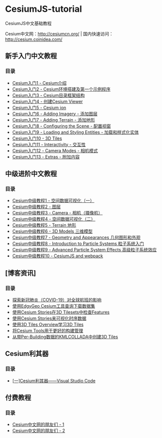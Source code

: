 # CesiumJS-tutorial
CesiumJS中文基础教程 

Cesium中文网：http://cesiumcn.org/ | 国内快速访问：http://cesium.coinidea.com/

## 新手入门中文教程
### 目录
- <a href="https://github.com/hujiulin/CesiumJS-tutorial/tree/master/%E6%96%B0%E6%89%8B%E5%85%A5%E9%97%A8%E4%B8%AD%E6%96%87%E6%95%99%E7%A8%8B/Cesium%E5%85%A5%E9%97%A81%20-%20Cesium%E4%BB%8B%E7%BB%8D" target="_blank">Cesium入门1 - Cesium介绍</a>
- <a href="https://github.com/hujiulin/CesiumJS-tutorial/tree/master/%E6%96%B0%E6%89%8B%E5%85%A5%E9%97%A8%E4%B8%AD%E6%96%87%E6%95%99%E7%A8%8B/Cesium%E5%85%A5%E9%97%A82%20-%20Cesium%E7%8E%AF%E5%A2%83%E6%90%AD%E5%BB%BA%E5%8F%8A%E7%AC%AC%E4%B8%80%E4%B8%AA%E7%A4%BA%E4%BE%8B%E7%A8%8B%E5%BA%8F" target="_blank">Cesium入门2 - Cesium环境搭建及第一个示例程序</a>
- <a href="https://github.com/hujiulin/CesiumJS-tutorial/tree/master/%E6%96%B0%E6%89%8B%E5%85%A5%E9%97%A8%E4%B8%AD%E6%96%87%E6%95%99%E7%A8%8B/Cesium%E5%85%A5%E9%97%A83%20-%20Cesium%E7%9B%AE%E5%BD%95%E6%A1%86%E6%9E%B6%E7%BB%93%E6%9E%84" target="_blank">Cesium入门3 - Cesium目录框架结构</a>
- <a href="https://github.com/hujiulin/CesiumJS-tutorial/tree/master/%E6%96%B0%E6%89%8B%E5%85%A5%E9%97%A8%E4%B8%AD%E6%96%87%E6%95%99%E7%A8%8B/Cesium%E5%85%A5%E9%97%A84%20-%20%E5%88%9B%E5%BB%BACesium%20Viewer" target="_blank">Cesium入门4 - 创建Cesium Viewer</a>
- <a href="https://github.com/hujiulin/CesiumJS-tutorial/tree/master/%E6%96%B0%E6%89%8B%E5%85%A5%E9%97%A8%E4%B8%AD%E6%96%87%E6%95%99%E7%A8%8B/Cesium%E5%85%A5%E9%97%A85%20-%20Cesium%20ion" target="_blank">Cesium入门5 - Cesium ion</a>
- <a href="https://github.com/hujiulin/CesiumJS-tutorial/tree/master/%E6%96%B0%E6%89%8B%E5%85%A5%E9%97%A8%E4%B8%AD%E6%96%87%E6%95%99%E7%A8%8B/Cesium%E5%85%A5%E9%97%A86%20-%20Adding%20Imagery%20-%20%E6%B7%BB%E5%8A%A0%E5%9B%BE%E5%B1%82" target="_blank">Cesium入门6 - Adding Imagery - 添加图层</a>
- <a href="https://github.com/hujiulin/CesiumJS-tutorial/tree/master/%E6%96%B0%E6%89%8B%E5%85%A5%E9%97%A8%E4%B8%AD%E6%96%87%E6%95%99%E7%A8%8B/Cesium%E5%85%A5%E9%97%A87%20-%20Adding%20Terrain%20-%20%E6%B7%BB%E5%8A%A0%E5%9C%B0%E5%BD%A2" target="_blank">Cesium入门7 - Adding Terrain - 添加地形</a>
- <a href="https://github.com/hujiulin/CesiumJS-tutorial/tree/master/%E6%96%B0%E6%89%8B%E5%85%A5%E9%97%A8%E4%B8%AD%E6%96%87%E6%95%99%E7%A8%8B/Cesium%E5%85%A5%E9%97%A88%20-%20Configuring%20the%20Scene%20-%20%E9%85%8D%E7%BD%AE%E8%A7%86%E7%AA%97" target="_blank">Cesium入门8 - Configuring the Scene - 配置视窗</a>
- <a href="https://github.com/hujiulin/CesiumJS-tutorial/tree/master/%E6%96%B0%E6%89%8B%E5%85%A5%E9%97%A8%E4%B8%AD%E6%96%87%E6%95%99%E7%A8%8B/Cesium%E5%85%A5%E9%97%A89%20-%20Loading%20and%20Styling%20Entities%20-%20%E5%8A%A0%E8%BD%BD%E5%92%8C%E6%A0%B7%E5%BC%8F%E5%8C%96%E5%AE%9E%E4%BD%93" target="_blank">Cesium入门9 - Loading and Styling Entities - 加载和样式化实体</a>
- <a href="https://github.com/hujiulin/CesiumJS-tutorial/tree/master/%E6%96%B0%E6%89%8B%E5%85%A5%E9%97%A8%E4%B8%AD%E6%96%87%E6%95%99%E7%A8%8B/Cesium%E5%85%A5%E9%97%A810%20-%203D%20Tiles" target="_blank">Cesium入门10 - 3D Tiles</a>
- <a href="https://github.com/hujiulin/CesiumJS-tutorial/tree/master/%E6%96%B0%E6%89%8B%E5%85%A5%E9%97%A8%E4%B8%AD%E6%96%87%E6%95%99%E7%A8%8B/Cesium%E5%85%A5%E9%97%A811%20-%20Interactivity%20-%20%E4%BA%A4%E4%BA%92%E6%80%A7" target="_blank">Cesium入门11 - Interactivity - 交互性</a>
- <a href="https://github.com/hujiulin/CesiumJS-tutorial/tree/master/%E6%96%B0%E6%89%8B%E5%85%A5%E9%97%A8%E4%B8%AD%E6%96%87%E6%95%99%E7%A8%8B/Cesium%E5%85%A5%E9%97%A812%20-%20Camera%20Modes%20-%20%E7%9B%B8%E6%9C%BA%E6%A8%A1%E5%BC%8F" target="_blank">Cesium入门12 - Camera Modes - 相机模式</a>
- <a href="https://github.com/hujiulin/CesiumJS-tutorial/tree/master/%E6%96%B0%E6%89%8B%E5%85%A5%E9%97%A8%E4%B8%AD%E6%96%87%E6%95%99%E7%A8%8B/Cesium%E5%85%A5%E9%97%A813%20-%20Extras%20-%20%E9%99%84%E5%8A%A0%E5%86%85%E5%AE%B9" target="_blank">Cesium入门13 - Extras - 附加内容</a>

## 中级进阶中文教程
### 目录
- <a href="https://github.com/hujiulin/CesiumJS-tutorial/tree/master/%E4%B8%AD%E7%BA%A7%E8%BF%9B%E9%98%B6%E4%B8%AD%E6%96%87%E6%95%99%E7%A8%8B/Cesium%E4%B8%AD%E7%BA%A7%E6%95%99%E7%A8%8B1%20-%20%E7%A9%BA%E9%97%B4%E6%95%B0%E6%8D%AE%E5%8F%AF%E8%A7%86%E5%8C%96%EF%BC%88%E4%B8%80%EF%BC%89" target="_blank">Cesium中级教程1 - 空间数据可视化（一）</a>
- <a href="https://github.com/hujiulin/CesiumJS-tutorial/tree/master/%E4%B8%AD%E7%BA%A7%E8%BF%9B%E9%98%B6%E4%B8%AD%E6%96%87%E6%95%99%E7%A8%8B/Cesium%E4%B8%AD%E7%BA%A7%E6%95%99%E7%A8%8B2%20-%20%E5%9B%BE%E5%B1%82" target="_blank">Cesium中级教程2 - 图层</a>
- <a href="https://github.com/hujiulin/CesiumJS-tutorial/tree/master/%E4%B8%AD%E7%BA%A7%E8%BF%9B%E9%98%B6%E4%B8%AD%E6%96%87%E6%95%99%E7%A8%8B/Cesium%E4%B8%AD%E7%BA%A7%E6%95%99%E7%A8%8B3%20-%20Camera%20-%20%E7%9B%B8%E6%9C%BA%EF%BC%88%E6%91%84%E5%83%8F%E6%9C%BA%EF%BC%89" target="_blank">Cesium中级教程3 - Camera - 相机（摄像机）</a>
- <a href="https://github.com/hujiulin/CesiumJS-tutorial/tree/master/%E4%B8%AD%E7%BA%A7%E8%BF%9B%E9%98%B6%E4%B8%AD%E6%96%87%E6%95%99%E7%A8%8B/Cesium%E4%B8%AD%E7%BA%A7%E6%95%99%E7%A8%8B4%20-%20%E7%A9%BA%E9%97%B4%E6%95%B0%E6%8D%AE%E5%8F%AF%E8%A7%86%E5%8C%96%EF%BC%88%E4%BA%8C%EF%BC%89" target="_blank">Cesium中级教程4 - 空间数据可视化（二）</a>
- <a href="https://github.com/hujiulin/CesiumJS-tutorial/tree/master/%E4%B8%AD%E7%BA%A7%E8%BF%9B%E9%98%B6%E4%B8%AD%E6%96%87%E6%95%99%E7%A8%8B/Cesium%E4%B8%AD%E7%BA%A7%E6%95%99%E7%A8%8B5%20-%20Terrain%20%E5%9C%B0%E5%BD%A2" target="_blank">Cesium中级教程5 - Terrain 地形</a>
- <a href="https://github.com/hujiulin/CesiumJS-tutorial/tree/master/%E4%B8%AD%E7%BA%A7%E8%BF%9B%E9%98%B6%E4%B8%AD%E6%96%87%E6%95%99%E7%A8%8B/Cesium%E4%B8%AD%E7%BA%A7%E6%95%99%E7%A8%8B6%20-%203D%20Models%20%E4%B8%89%E7%BB%B4%E6%A8%A1%E5%9E%8B" target="_blank">Cesium中级教程6 - 3D Models 三维模型</a>
- <a href="https://github.com/hujiulin/CesiumJS-tutorial/tree/master/%E4%B8%AD%E7%BA%A7%E8%BF%9B%E9%98%B6%E4%B8%AD%E6%96%87%E6%95%99%E7%A8%8B/Cesium%E4%B8%AD%E7%BA%A7%E6%95%99%E7%A8%8B7%20-%20Geometry%20and%20Appearances%20%E5%87%A0%E4%BD%95%E5%9B%BE%E5%BD%A2%E5%92%8C%E5%A4%96%E8%A7%82" target="_blank">Cesium中级教程7 - Geometry and Appearances 几何图形和外观</a>
- <a href="https://github.com/hujiulin/CesiumJS-tutorial/tree/master/%E4%B8%AD%E7%BA%A7%E8%BF%9B%E9%98%B6%E4%B8%AD%E6%96%87%E6%95%99%E7%A8%8B/Cesium%E4%B8%AD%E7%BA%A7%E6%95%99%E7%A8%8B8%20-%20Introduction%20to%20Particle%20Systems%20%E7%B2%92%E5%AD%90%E7%B3%BB%E7%BB%9F%E5%85%A5%E9%97%A8" target="_blank">Cesium中级教程8 - Introduction to Particle Systems 粒子系统入门</a>
- <a href="https://github.com/hujiulin/CesiumJS-tutorial/tree/master/%E4%B8%AD%E7%BA%A7%E8%BF%9B%E9%98%B6%E4%B8%AD%E6%96%87%E6%95%99%E7%A8%8B/Cesium%E4%B8%AD%E7%BA%A7%E6%95%99%E7%A8%8B9%20-%20Advanced%20Particle%20System%20Effects%20%E9%AB%98%E7%BA%A7%E7%B2%92%E5%AD%90%E7%B3%BB%E7%BB%9F%E6%95%88%E5%BA%94" target="_blank">Cesium中级教程9 - Advanced Particle System Effects 高级粒子系统效应</a>
- <a href="https://github.com/hujiulin/CesiumJS-tutorial/tree/master/%E4%B8%AD%E7%BA%A7%E8%BF%9B%E9%98%B6%E4%B8%AD%E6%96%87%E6%95%99%E7%A8%8B/Cesium%E4%B8%AD%E7%BA%A7%E6%95%99%E7%A8%8B10%20-%20CesiumJS%20and%20webpack" target="_blank">Cesium中级教程10 - CesiumJS and webpack</a>

## [博客资讯]
### 目录
- <a href="https://github.com/hujiulin/CesiumJS-tutorial/tree/master/%E5%8D%9A%E5%AE%A2%E8%B5%84%E8%AE%AF/%E6%8E%A2%E7%B4%A2%E6%96%B0%E5%86%A0%E8%82%BA%E7%82%8E%EF%BC%88COVID-19%EF%BC%89%E5%AF%B9%E5%85%A8%E7%90%83%E8%88%AA%E7%8F%AD%E7%9A%84%E5%BD%B1%E5%93%8D" target="_blank">探索新冠肺炎（COVID-19）对全球航班的影响</a>
- <a href="https://github.com/hujiulin/CesiumJS-tutorial/tree/master/%E5%8D%9A%E5%AE%A2%E8%B5%84%E8%AE%AF/%E4%BD%BF%E7%94%A8EdgyGeo%20Cesium%E5%B7%A5%E5%85%B7%E6%9F%A5%E8%AF%A2%E4%B8%8B%E8%BD%BD%E6%95%B0%E6%8D%AE%E9%9B%86" target="_blank">使用EdgyGeo Cesium工具查询下载数据集</a>
- <a href="https://github.com/hujiulin/CesiumJS-tutorial/tree/master/%E5%8D%9A%E5%AE%A2%E8%B5%84%E8%AE%AF/%E4%BD%BF%E7%94%A8EdgyGeo%20Cesium%E5%B7%A5%E5%85%B7%E6%9F%A5%E8%AF%A2%E4%B8%8B%E8%BD%BD%E6%95%B0%E6%8D%AE%E9%9B%86" target="_blank">使用Cesium Stories在3D Tilesets中检查Features</a>
- <a href="https://github.com/hujiulin/CesiumJS-tutorial/tree/master/%E5%8D%9A%E5%AE%A2%E8%B5%84%E8%AE%AF/%E4%BD%BF%E7%94%A8Cesium%20Stories%E6%9D%A5%E5%8F%AF%E8%A7%86%E5%8C%96%E6%97%B6%E5%BA%8F%E6%95%B0%E6%8D%AE" target="_blank">使用Cesium Stories来可视化时序数据</a>
- <a href="https://github.com/hujiulin/CesiumJS-tutorial/tree/master/%E5%8D%9A%E5%AE%A2%E8%B5%84%E8%AE%AF/%E4%BD%BF%E7%94%A83D%20Tiles%20Overview%E5%AD%A6%E4%B9%A03D%20Tiles" target="_blank">使用3D Tiles Overview学习3D Tiles</a>
- <a href="https://github.com/hujiulin/CesiumJS-tutorial/tree/master/%E5%8D%9A%E5%AE%A2%E8%B5%84%E8%AE%AF/%E5%B0%86Cesium%20Tools%E7%94%A8%E4%BA%8E%E6%9B%B4%E5%A5%BD%E7%9A%84%E6%9E%84%E5%BB%BA%E7%AE%A1%E7%90%86" target="_blank">将Cesium Tools用于更好的构建管理</a>
- <a href="https://github.com/hujiulin/CesiumJS-tutorial/tree/master/%E5%8D%9A%E5%AE%A2%E8%B5%84%E8%AE%AF/%E4%BB%8E%E5%B8%A6Per-Building%E6%95%B0%E6%8D%AE%E7%9A%84KMLCOLLADA%E4%B8%AD%E5%88%9B%E5%BB%BA3D%20Tiles" target="_blank">从带Per-Building数据的KMLCOLLADA中创建3D Tiles</a>

## Cesium利其器
### 目录
- <a href="https://github.com/hujiulin/CesiumJS-tutorial/tree/master/Cesium%E5%88%A9%E5%85%B6%E5%99%A8/%5B%E4%B8%80%5DCesium%E5%88%A9%E5%85%B6%E5%99%A8%E2%80%94%E2%80%94Visual%20Studio%20Code" target="_blank">[一]Cesium利其器——Visual Studio Code</a>

## 付费教程
### 目录
- <a href="https://github.com/hujiulin/CesiumJS-tutorial/blob/master/Cesium%E4%B8%AD%E6%96%87%E7%BD%91%E7%9A%84%E6%9C%8B%E5%8F%8B%E4%BB%AC/Cesium%E4%B8%AD%E6%96%87%E7%BD%91%E7%9A%84%E6%9C%8B%E5%8F%8B%E4%BB%AC-1.pdf" target="_blank">Cesium中文网的朋友们 - 1</a>
- <a href="https://github.com/hujiulin/CesiumJS-tutorial/blob/master/Cesium%E4%B8%AD%E6%96%87%E7%BD%91%E7%9A%84%E6%9C%8B%E5%8F%8B%E4%BB%AC/Cesium%E4%B8%AD%E6%96%87%E7%BD%91%E7%9A%84%E6%9C%8B%E5%8F%8B%E4%BB%AC-2.pdf" target="_blank">Cesium中文网的朋友们 - 2</a>